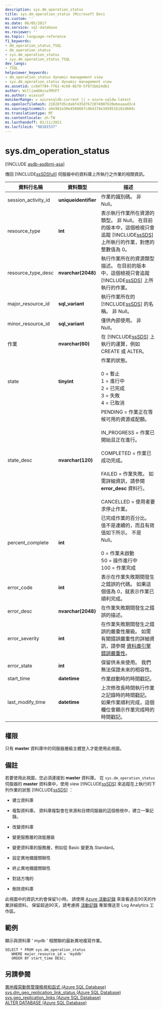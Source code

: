 ```yaml
---
description: sys.dm_operation_status
title: sys.dm_operation_status |Microsoft Docs
ms.custom: ''
ms.date: 06/05/2017
ms.service: sql-database
ms.reviewer: ''
ms.topic: language-reference
f1_keywords:
- dm_operation_status_TSQL
- dm_operation_status
- sys.dm_operation_status
- sys.dm_operation_status_TSQL
dev_langs:
- TSQL
helpviewer_keywords:
- dm_operation_status dynamic management view
- sys.dm_operation_status dynamic management view
ms.assetid: cc847784-7f61-4c69-8b78-5f971bb24d61
author: WilliamDAssafMSFT
ms.author: wiassaf
monikerRange: = azuresqldb-current || = azure-sqldw-latest
ms.openlocfilehash: 21028fd5cdabf435d7672074907b20ebeaaad3c4
ms.sourcegitcommit: a9e982e30e458866fcd64374e3458516182d604c
ms.translationtype: MT
ms.contentlocale: zh-TW
ms.lasthandoff: 01/11/2021
ms.locfileid: "98101537"
---
```

# <a name="sysdm_operation_status"></a>sys.dm_operation_status

[!INCLUDE [asdb-asdbmi-asa](../../includes/applies-to-version/asdb-asdbmi-asa.md)]

  傳回 [!INCLUDE[ssSDSfull](../../includes/sssdsfull-md.md)] 伺服器中的資料庫上所執行之作業的相關資訊。  
  
|資料行名稱|資料類型|描述|  
|-----------------|---------------|-----------------|  
|session_activity_id|**uniqueidentifier**|作業的識別碼。 非 Null。|  
|resource_type|**int**|表示執行作業所在資源的類型。 非 Null。 在目前的版本中，這個檢視只會追蹤 [!INCLUDE[ssSDS](../../includes/sssds-md.md)] 上所執行的作業，對應的整數值為 0。|  
|resource_type_desc|**nvarchar(2048)**|執行作業所在的資源類型描述。 在目前的版本中，這個檢視只會追蹤 [!INCLUDE[ssSDS](../../includes/sssds-md.md)] 上所執行的作業。|  
|major_resource_id|**sql_variant**|執行作業所在的 [!INCLUDE[ssSDS](../../includes/sssds-md.md)] 的名稱。 非 Null。|  
|minor_resource_id|**sql_variant**|僅供內部使用。 非 Null。|  
|作業|**nvarchar(60)**|在 [!INCLUDE[ssSDS](../../includes/sssds-md.md)] 上執行的運算，例如 CREATE 或 ALTER。|  
|state|**tinyint**|作業的狀態。<br /><br /> 0 = 暫止<br />1 = 進行中<br />2 = 已完成<br />3 = 失敗<br />4 = 已取消|  
|state_desc|**nvarchar(120)**|PENDING = 作業正在等候可用的資源或配額。<br /><br /> IN_PROGRESS = 作業已開始且正在進行。<br /><br /> COMPLETED = 作業已成功完成。<br /><br /> FAILED = 作業失敗。 如需詳細資訊，請參閱 **error_desc** 資料行。<br /><br /> CANCELLED = 使用者要求停止作業。|  
|percent_complete|**int**|已完成作業的百分比。 值不是連續的，而且有效值如下所示。 不是 Null。<br/><br/>0 = 作業未啟動<br/>50 = 操作進行中<br/>100 = 作業完成|  
|error_code|**int**|表示在作業失敗期間發生之錯誤的代碼。 如果這個值為 0，就表示作業已順利完成。|  
|error_desc|**nvarchar(2048)**|在作業失敗期間發生之錯誤的描述。|  
|error_severity|**int**|在作業失敗期間發生之錯誤的嚴重性層級。 如需有關錯誤嚴重性的詳細資訊，請參閱 [資料庫引擎錯誤嚴重性](../errors-events/database-engine-error-severities.md)。|  
|error_state|**int**|保留供未來使用。 我們無法保證未來的相容性。|  
|start_time|**datetime**|作業啟動時的時間戳記。|  
|last_modify_time|**datetime**|上次修改長時間執行作業之記錄時的時間戳記。 如果作業順利完成，這個欄位會顯示作業完成時的時間戳記。|  
  
## <a name="permissions"></a>權限  
 只有 **master** 資料庫中的伺服器層級主體登入才能使用此視圖。  
  
## <a name="remarks"></a>備註  
 若要使用此視圖，您必須連接到 **master** 資料庫。 在 `sys.dm_operation_status` 伺服器的 **master** 資料庫中，使用 view [!INCLUDE[ssSDS](../../includes/sssds-md.md)] 來追蹤在上執行的下列作業的狀態 [!INCLUDE[ssSDS](../../includes/sssds-md.md)] ：  
  
-   建立資料庫  
  
-   複製資料庫。 資料庫複製會在來源和目標伺服器的這個檢視中，建立一筆記錄。  
  
-   改變資料庫  
  
-   變更服務層的效能層級  
  
-   變更資料庫的服務層，例如從 Basic 變更為 Standard。  
  
-   設定異地備援關聯性  
  
-   終止異地備援關聯性  
  
-   對話方塊的  
  
-   刪除資料庫  

此視圖中的資訊大約會保留1小時。 請使用 [Azure 活動記錄](/azure/azure-monitor/platform/activity-log) 來查看過去90天的作業詳細資料。 保留超過90天，請考慮將 [活動記錄](/azure/azure-monitor/platform/activity-log#send-to-log-analytics-workspace) 專案傳送至 Log Analytics 工作區。

## <a name="example"></a>範例  
 顯示與資料庫 ' mydb ' 相關聯的最新異地複寫作業。  
  
```  
SELECT * FROM sys.dm_operation_status   
   WHERE major_resource_id = 'myddb'   
   ORDER BY start_time DESC;  
```  
  
## <a name="see-also"></a>另請參閱  
 [異地複寫動態管理檢視和函式 &#40;Azure SQL Database&#41;](../../relational-databases/system-dynamic-management-views/geo-replication-dynamic-management-views-and-functions-azure-sql-database.md)   
 [sys.dm_geo_replication_link_status &#40;Azure SQL Database&#41;](../../relational-databases/system-dynamic-management-views/sys-dm-geo-replication-link-status-azure-sql-database.md)   
 [sys.geo_replication_links &#40;Azure SQL Database&#41;](../../relational-databases/system-dynamic-management-views/sys-geo-replication-links-azure-sql-database.md)   
 [ALTER DATABASE &#40;Azure SQL Database&#41;](../../t-sql/statements/alter-database-transact-sql.md)  
  

